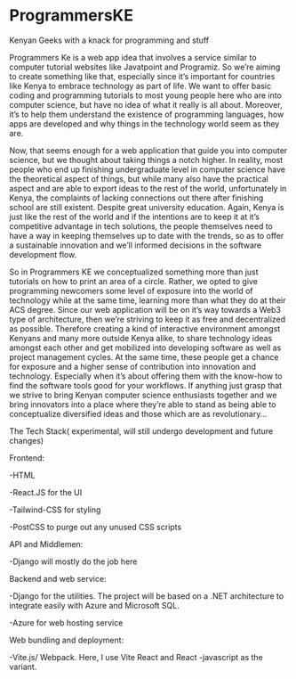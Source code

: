 # ProgrammersKE
Kenyan Geeks with a knack for programming and stuff


Programmers Ke is a web app idea that involves a service similar to computer tutorial websites like Javatpoint and Programiz. So we’re aiming to create something like that, especially since it’s important for countries like Kenya to embrace technology as part of life. We want to offer basic coding and programming tutorials to most young people here who are into computer science, but have no idea of what it really is all about. Moreover, it’s to help them understand the existence of programming languages, how apps are developed and why things in the technology world seem as they are.  

Now, that seems enough for a web application that guide you into computer science, but we thought about taking things a notch higher. In reality, most people who end up finishing undergraduate level in computer science have the theoretical aspect of things, but while many also have the practical aspect and are able to export ideas to the rest of the world, unfortunately in Kenya, the complaints of lacking connections out there after finishing school are still existent. Despite great university education. Again, Kenya is just like the rest of the world and if the intentions are to keep it at it’s competitive advantage in tech solutions, the people themselves need to have a way in keeping themselves up to date with the trends, so as to offer a sustainable innovation and we’ll informed decisions in the software development flow. 

So in Programmers KE we conceptualized something more than just tutorials on how to print an area of a circle. Rather, we opted to give programming newcomers some level of exposure into the world of technology while at the same time, learning more than what they do at their ACS degree. Since our web application will be on it’s way towards a Web3 type  of architecture, then we’re striving to keep it as free and decentralized as possible. Therefore creating a kind of interactive environment amongst Kenyans and many more outside Kenya alike, to share technology ideas amongst each other and get mobilized into developing software as well as project management cycles. At the same time, these people get a chance for exposure and a higher sense of contribution into innovation and technology. Especially when it’s about offering them with the know-how to find the software tools good for your workflows. If anything just grasp that we strive to bring Kenyan computer science enthusiasts together and we bring innovators into a place where they’re able to stand as being able to conceptualize diversified ideas and those which are as revolutionary… 

The Tech Stack( experimental, will still undergo development and future changes) 

Frontend: 

-HTML

-React.JS for the UI

-Tailwind-CSS for styling 

-PostCSS to purge out any unused CSS scripts 

API and Middlemen: 

-Django will mostly do the job here 

Backend and web service: 

-Django for the utilities. The project will be based on a .NET architecture to integrate easily with Azure and Microsoft SQL. 

-Azure for web hosting service 

Web bundling and deployment: 

-Vite.js/ Webpack. Here, I use Vite React and React -javascript as the variant. 
